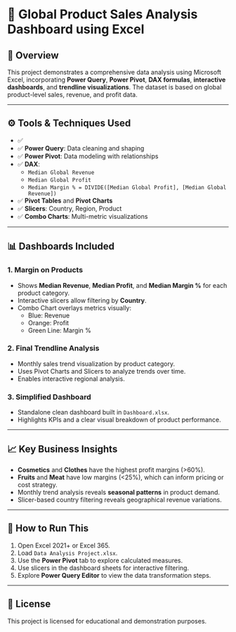 # 🧮 Global Product Sales Analysis Dashboard using Excel

## 📌 Overview
This project demonstrates a comprehensive data analysis using Microsoft Excel, incorporating **Power Query**, **Power Pivot**, **DAX formulas**, **interactive dashboards**, and **trendline visualizations**. The dataset is based on global product-level sales, revenue, and profit data.

---

## ⚙️ Tools & Techniques Used

- ✅
- ✅ **Power Query**: Data cleaning and shaping
- ✅ **Power Pivot**: Data modeling with relationships
- ✅ **DAX**:
  - `Median Global Revenue`
  - `Median Global Profit`
  - `Median Margin % = DIVIDE([Median Global Profit], [Median Global Revenue])`
- ✅ **Pivot Tables** and **Pivot Charts**
- ✅ **Slicers**: Country, Region, Product
- ✅ **Combo Charts**: Multi-metric visualizations

---

## 📊 Dashboards Included

### 1. Margin on Products
- Shows **Median Revenue**, **Median Profit**, and **Median Margin %** for each product category.
- Interactive slicers allow filtering by **Country**.
- Combo Chart overlays metrics visually:
  - Blue: Revenue
  - Orange: Profit
  - Green Line: Margin %

### 2. Final Trendline Analysis
- Monthly sales trend visualization by product category.
- Uses Pivot Charts and Slicers to analyze trends over time.
- Enables interactive regional analysis.

### 3. Simplified Dashboard
- Standalone clean dashboard built in `Dashboard.xlsx`.
- Highlights KPIs and a clear visual breakdown of product performance.


---

## 📈 Key Business Insights

- **Cosmetics** and **Clothes** have the highest profit margins (>60%).
- **Fruits** and **Meat** have low margins (<25%), which can inform pricing or cost strategy.
- Monthly trend analysis reveals **seasonal patterns** in product demand.
- Slicer-based country filtering reveals geographical revenue variations.

---

## 🚀 How to Run This

1. Open Excel 2021+ or Excel 365.
2. Load `Data Analysis Project.xlsx`.
3. Use the **Power Pivot** tab to explore calculated measures.
4. Use slicers in the dashboard sheets for interactive filtering.
5. Explore **Power Query Editor** to view the data transformation steps.

---


## 📎 License

This project is licensed for educational and demonstration purposes.

